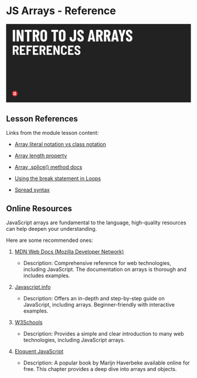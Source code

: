 # JS Arrays - Reference

![Hero image](./assets/hero.png)

## Lesson References 

Links from the module lesson content:

- [Array literal notation vs class notation](https://developer.mozilla.org/en-US/docs/Web/JavaScript/Reference/Global_Objects/Array/Array#array_constructor_with_a_single_parameter) 

- [Array length property](https://developer.mozilla.org/en-US/docs/Web/JavaScript/Reference/Global_Objects/Array/length)

- [Array .splice() method docs](https://developer.mozilla.org/en-US/docs/Web/JavaScript/Reference/Global_Objects/Array/splice)

- [Using the break statement in Loops](https://developer.mozilla.org/en-US/docs/Web/JavaScript/Reference/Statements/break)

- [Spread syntax](https://developer.mozilla.org/en-US/docs/Web/JavaScript/Reference/Operators/Spread_syntax)


## Online Resources

JavaScript arrays are fundamental to the language, high-quality resources can help deepen your understanding.

Here are some recommended ones:

1. [MDN Web Docs (Mozilla Developer Network)](https://developer.mozilla.org/en-US/docs/Web/JavaScript/Reference/Global_Objects/Array)
   - Description: Comprehensive reference for web technologies, including JavaScript. The documentation on arrays is thorough and includes examples.

2. [Javascript.info](https://javascript.info/array)
   - Description: Offers an in-depth and step-by-step guide on JavaScript, including arrays. Beginner-friendly with interactive examples.

3. [W3Schools](https://www.w3schools.com/js/js_arrays.asp)
   - Description: Provides a simple and clear introduction to many web technologies, including JavaScript arrays.

4. [Eloquent JavaScript](https://eloquentjavascript.net/04_data.html)
   - Description: A popular book by Marijn Haverbeke available online for free. This chapter provides a deep dive into arrays and objects.



  